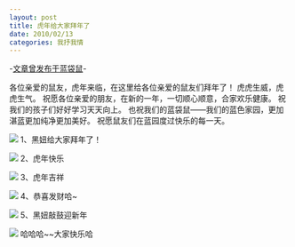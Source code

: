 ```yaml
---
layout: post
title: 虎年给大家拜年了
date: 2010/02/13
categories: 我抒我情
---
```


-[文章曾发布于蓝袋鼠](http://landaishu.hi2net.com/home/blog_read.asp?id=4175&blogid=82151)-




各位亲爱的鼠友，虎年来临，在这里给各位亲爱的鼠友们拜年了！
虎虎生威，虎虎生气。
祝愿各位亲爱的朋友，在新的一年，一切顺心顺意，合家欢乐健康。
祝我们的孩子们好好学习天天向上。
也祝我们的蓝袋鼠——我们的蓝色家园，更加湛蓝更加纯净更加美好。
祝愿鼠友们在蓝园度过快乐的每一天。

![](http://heiniuniu-static.wusisu.com/heiniuniu_uploads/upload20083/201021343930956.jpg)
1、黑妞给大家拜年了！

![](http://heiniuniu-static.wusisu.com/heiniuniu_uploads/upload20083/201021344025558.jpg)
2、虎年快乐

![](http://heiniuniu-static.wusisu.com/heiniuniu_uploads/upload20083/20102134428270.jpg)
3、虎年吉祥

![](http://heiniuniu-static.wusisu.com/heiniuniu_uploads/upload20083/201021344340458.jpg)
4、恭喜发财哈~

![](http://heiniuniu-static.wusisu.com/heiniuniu_uploads/upload20083/201021344514361.jpg)
5、黑妞敲鼓迎新年

![](http://heiniuniu-static.wusisu.com/heiniuniu_uploads/upload20083/20102134497250.jpg)
哈哈哈~~大家快乐哈

